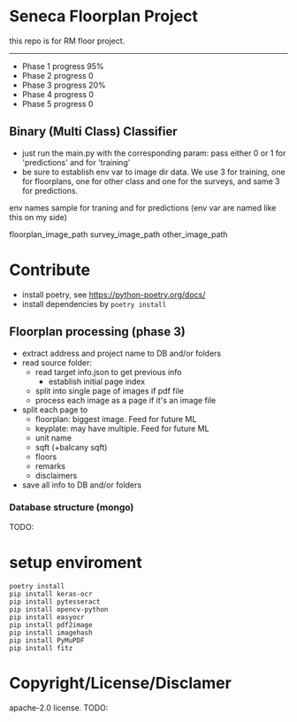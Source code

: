 # Seneca Floorplan Project
this repo is for RM floor project.

---
- Phase 1 progress 95%
- Phase 2 progress 0
- Phase 3 progress 20%
- Phase 4 progress 0
- Phase 5 progress 0

## Binary (Multi Class) Classifier
- just run the main.py with the corresponding param: pass either 0 or 1 for 'predictions' and for 'training'
- be sure to establish env var to image dir data. We use 3 for training, one for floorplans, one for other class and one for the surveys, and same 3 for predictions.

env names sample for traning and for predictions (env var are named like this on my side)

floorplan_image_path
survey_image_path
other_image_path



# Contribute
* install poetry, see https://python-poetry.org/docs/
* install dependencies by ```poetry install```

## Floorplan processing (phase 3)

- extract address and project name to DB and/or folders
- read source folder:
  - read target info.json to get previous info
    - establish initial page index
  - split into single page of images if pdf file
  - process each image as a page if it's an image file
- split each page to
  - floorplan: biggest image. Feed for future ML
  - keyplate: may have multiple. Feed for future ML
  - unit name
  - sqft (+balcany sqft)
  - floors
  - remarks
  - disclaimers
- save all info to DB and/or folders


### Database structure (mongo)
TODO:

# setup enviroment
```
poetry install
pip install keras-ocr
pip install pytesseract
pip install opencv-python
pip install easyocr
pip install pdf2image
pip install imagehash
pip install PyMuPDF
pip install fitz
```

# Copyright/License/Disclamer
apache-2.0 license.
TODO:
